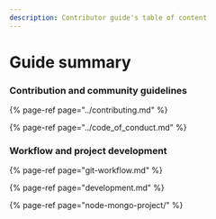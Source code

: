 ```yaml
---
description: Contributor guide's table of content
---
```


# Guide summary

### Contribution and community guidelines

{% page-ref page="../contributing.md" %}

{% page-ref page="../code\_of\_conduct.md" %}

### Workflow and project development

{% page-ref page="git-workflow.md" %}

{% page-ref page="development.md" %}

{% page-ref page="node-mongo-project/" %}



